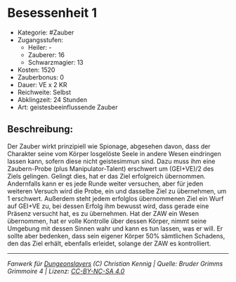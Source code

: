 # Besessenheit 1  
- Kategorie: #Zauber  
- Zugangsstufen:  
  - Heiler: -  
  - Zauberer: 16  
  - Schwarzmagier: 13  
- Kosten: 1520  
- Zauberbonus: 0  
- Dauer: VE x 2 KR  
- Reichweite: Selbst  
- Abklingzeit: 24 Stunden  
- Art: geistesbeeinflussende Zauber     

## Beschreibung:
Der Zauber wirkt prinzipiell wie Spionage, abgesehen davon, dass der Charakter seine vom Körper losgelöste Seele in andere Wesen eindringen lassen kann, sofern diese nicht geistesimmun sind. Dazu muss ihm eine Zaubern-Probe (plus Manipulator-Talent) erschwert um (GEI+VE)/2 des Ziels gelingen. Gelingt dies, hat er das Ziel erfolgreich übernommen. Andernfalls kann er es jede Runde weiter versuchen, aber für jeden weiteren Versuch wird die Probe, ein und dasselbe Ziel zu übernehmen, um 1 erschwert. Außerdem steht jedem erfolglos übernommenen Ziel ein Wurf auf GEI+VE zu, bei dessen Erfolg ihm bewusst wird, dass gerade eine Präsenz versucht hat, es zu übernehmen. Hat der ZAW ein Wesen übernommen, hat er volle Kontrolle über dessen Körper, nimmt seine Umgebung mit dessen Sinnen wahr und kann es tun lassen, was er will. Er sollte aber bedenken, dass sein eigener Körper 50% sämtlichen Schadens, den das Ziel erhält, ebenfalls erleidet, solange der ZAW es kontrolliert.


___
*Fanwerk für [Dungeonslayers](https://www.dungeonslayers.net/) (C) Christian Kennig | Quelle: Bruder Grimms Grimmoire 4 | Lizenz: [CC-BY-NC-SA 4.0](https://creativecommons.org/licenses/by-nc-sa/4.0/deed.de)*